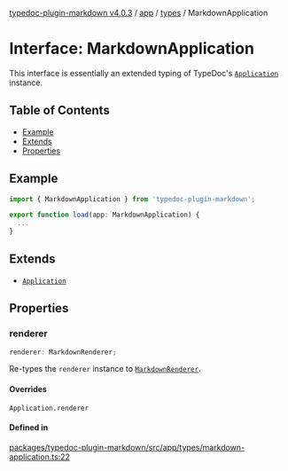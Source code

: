 [typedoc-plugin-markdown v4.0.3](../../../../README.md) / [app](../../../README.md) / [types](../README.md) / MarkdownApplication

# Interface: MarkdownApplication

This interface is essentially an extended typing of TypeDoc's [`Application`](https://typedoc.org/api/classes/Application.html) instance.

## Table of Contents

* [Example](#example)
* [Extends](#extends)
* [Properties](#properties)

## Example

```ts
import { MarkdownApplication } from 'typedoc-plugin-markdown';

export function load(app: MarkdownApplication) {
  ...
}
```

## Extends

* [`Application`](https://typedoc.org/api/classes/Application.html)

## Properties

### renderer

```ts
renderer: MarkdownRenderer;
```

Re-types the `renderer` instance to [`MarkdownRenderer`](MarkdownRenderer.md).

#### Overrides

`Application.renderer`

#### Defined in

[packages/typedoc-plugin-markdown/src/app/types/markdown-application.ts:22](https://github.com/typedoc2md/typedoc-plugin-markdown/blob/a350891d3362a78bb12907d480645f9c5cefd0d6/packages/typedoc-plugin-markdown/src/app/types/markdown-application.ts#L22)
